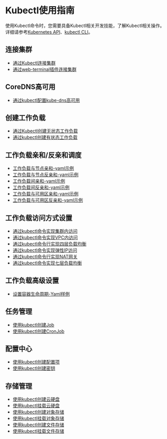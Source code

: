 # Kubectl使用指南<a name="cce_01_0023"></a>

使用Kubectl命令时，您需要具备Kubectl相关开发技能，了解Kubectl相关操作。详细请参考[Kubernetes API](https://kubernetes.io/docs/concepts/overview/kubernetes-api/)、[kubectl CLI](https://kubernetes.io/docs/reference/kubectl/overview/)。

## 连接集群<a name="section223415528535"></a>

-   [通过Kubectl连接集群](通过kubectl或web-terminal插件连接CCE集群.md)
-   [通过web-terminal插件连接集群](web-terminal.md)

## CoreDNS高可用<a name="section4965217185418"></a>

-   [通过kubectl配置kube-dns高可用](通过kubectl配置kube-dns-CoreDNS高可用.md)

## 创建工作负载<a name="section81661268550"></a>

-   [通过Kubectl创建无状态工作负载](创建无状态负载(Deployment).md#section155246177178)
-   [通过kubectl创建有状态工作负载](创建有状态负载(StatefulSet).md#section113441881214)

## 工作负载亲和/反亲和调度<a name="section1294518341552"></a>

-   [工作负载与节点亲和-yaml示例](工作负载和节点的亲和性.md#section711574271117)
-   [工作负载与节点反亲和-yaml示例](工作负载和节点的反亲和性.md#section1361482522712)
-   [工作负载间亲和-yaml示例](工作负载间的亲和性.md#section5140193643912)
-   [工作负载间反亲和-yaml示例](工作负载间的反亲和性.md#section1894310152317)
-   [工作负载与可用区亲和-yaml示例](工作负载和可用区的亲和性.md#section4201420133117)
-   [工作负载与可用区反亲和-yaml示例](工作负载和可用区的反亲和性.md#section102822029173111)

## 工作负载访问方式设置<a name="section557132035713"></a>

-   [通过kubectl命令实现集群内访问](集群内访问(ClusterIP).md)
-   [通过kubectl命令实现VPC内访问](节点访问(NodePort).md#section813715073217)
-   [通过kubectl命令行实现四层负载均衡](负载均衡(LoadBalancer).md)
-   [通过kubectl命令实现弹性IP访问](节点访问(NodePort).md#section178584033417)
-   [通过kubectl命令行实现NAT网关](DNAT网关(DNAT).md)
-   [通过kubectl命令实现七层负载均衡](七层负载均衡(Ingress).md#section1944313158364)

## 工作负载高级设置<a name="section927251814582"></a>

-   [设置容器生命周期-Yaml样例](设置容器生命周期.md#section151181981167)

## 任务管理<a name="section1660674011584"></a>

-   [使用kubectl创建Job](创建普通任务(Job).md#section450152719412)
-   [使用kubectl创建CronJob](创建定时任务(CronJob).md#section13519162224919)

## 配置中心<a name="section12376151215916"></a>

-   [使用kubectl创建配置项](创建配置项.md#section639712716372)
-   [使用kubectl创建密钥](创建密钥.md#section821112149514)

## 存储管理<a name="section274418453590"></a>

-   [使用kubectl创建云硬盘](使用云硬盘存储卷.md#section198505107598)
-   [使用kubectl挂载云硬盘](使用云硬盘存储卷.md#section1996254515127)
-   [使用kubectl创建对象存储](使用对象存储卷.md#section102883211413)
-   [使用kubectl挂载对象存储](使用对象存储卷.md#section83940541116)
-   [使用kubectl创建文件存储](使用文件存储卷.md#section5806637172015)
-   [使用kubectl挂载文件存储](使用文件存储卷.md#section1094712153215)


